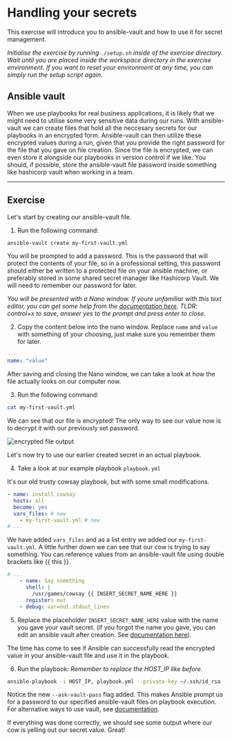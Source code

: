# Handling your secrets

This exercise will introduce you to ansible-vault and how to use it for secret management.

*Initialise the exercise by running `./setup.sh` inside of the exercise directory. Wait until you are placed inside the workspace directory in the exercise environment. If you want to reset your environment at any time, you can simply run the setup script again.*

## Ansible vault

When we use playbooks for real business applications, it is likely that we might need to utilise some very sensitive data during our runs. With ansible-vault we can create files that hold all the neccesary secrets for our playbooks in an encrypted form. Ansible-vault can then utilize these encrypted values during a run, given that you provide the right password for the file that you gave on file creation. Since the file is encrypted, we can even store it alongside our playbooks in version control if we like. You should, if possible, store the ansible-vault file password inside something like hashicorp vault when working in a team.

---

## Exercise

Let's start by creating our ansible-vault file.

1. Run the following command:

```bash
ansible-vault create my-first-vault.yml
```

You will be prompted to add a password. This is the password that will protect the contents of your file, so in a professional setting, this password should either be written to a protected file on your ansible machine, or preferably stored in some shared secret manager like Hashicorp Vault. We will need to remember our password for later.

*You will be presented with a Nano window. If youre unfamiliar with this text editor, you can get some help from the [documentation here](https://www.nano-editor.org/dist/v2.2/nano.html). TLDR: control+x to save, answer yes to the prompt and press enter to close.*

2. Copy the content below into the nano window. Replace `name` and `value` with something of your choosing, just make sure you remember them for later.

```yaml
---
name: "value"
```

After saving and closing the Nano window, we can take a look at how the file actually looks on our computer now.

3. Run the following command:

```bash
cat my-first-vault.yml
````

We can see that our file is encrypted! The only way to see our value now is to decrypt it with our previously set password.

![encrypted file output](/.utils/assets/handling-your-secrets_encrypted_file.png)

Let's now try to use our earlier created secret in an actual playbook.

4. Take a look at our example playbook `playbook.yml`

It's our old trusty cowsay playbook, but with some small modifications.

```yaml
- name: install cowsay
  hosts: all
  become: yes
  vars_files: # new
    - my-first-vault.yml # new
# ...
```

We have added `vars_files` and as a list entry we added our `my-first-vault.yml`. A little further down we can see that our cow is trying to say something. You can reference values from an ansible-vault file using double brackets like {{ this }}.

```yaml
# ...
    - name: Say something
      shell: |
        /usr/games/cowsay {{ INSERT_SECRET_NAME_HERE }}
      register: out
    - debug: var=out.stdout_lines
```

5. Replace the placeholder `INSERT_SECRET_NAME_HERE` value with the name you gave your vault secret. (if you forgot the name you gave, you can edit an ansible vault after creation. See [documentation here](https://docs.ansible.com/ansible/2.8/user_guide/vault.html)).

The time has come to see if Ansible can successfully read the encrypted value in your ansible-vault file and use it in the playbook.

6. Run the playbook: *Remember to replace the HOST_IP like before.*

```bash
ansible-playbook -i HOST_IP, playbook.yml --private-key ~/.ssh/id_rsa --ask-vault-pass -u root
```

Notice the new `--ask-vault-pass` flag added. This makes Ansible prompt us for a password to our specified ansible-vault files on playbook execution. For alternative ways to use vault, see [documentation](https://docs.ansible.com/ansible/2.8/user_guide/vault.html).

If everything was done correctly, we should see some output where our cow is yelling out our secret value. Great!

